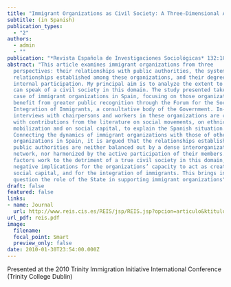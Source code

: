 ```yaml
---
title: "Immigrant Organizations as Civil Society: A Three-Dimensional Analysis"
subtitle: (in Spanish)
publication_types:
  - "2"
authors:
  - admin
  - ""
publication: "*Revista Española de Investigaciones Sociológicas* 132:105-130"
abstract: "This article examines immigrant organizations from three
  perspectives: their relationships with public authorities, the system of
  relationships established among these organizations, and their degree of
  internal participation. My principal aim is to analyze the extent to which one
  can speak of a civil society in this domain. The study presented takes the
  case of immigrant organizations in Spain, focusing on those organizations that
  benefit from greater public recognition through the Forum for the Social
  Integration of Immigrants, a consultative body of the Government. In-depth
  interviews with chairpersons and workers in these organizations are combined
  with contributions from the literature on social movements, on ethnic
  mobilization and on social capital, to explain the Spanish situation.
  Connecting the dynamics of immigrant organizations with those of other social
  organizations in Spain, it is argued that the relationships established with
  public authorities are neither balanced out by a dense interorganizational
  network, nor harmonized by the active participation of their members. These
  factors work to the detriment of a true civil society in this domain, having
  negative implications for the organizations’ capacity to act as creators of
  social capital, and for the integration of immigrants. This brings into
  question the role of the State in supporting immigrant organizations"
draft: false
featured: false
links:
- name: Journal
  url: http://www.reis.cis.es/REIS/jsp/REIS.jsp?opcion=articulo&ktitulo=2235&autor=GUILLERMO+TORAL&lang=en
url_pdf: reis.pdf
image:
  filename: 
  focal_point: Smart
  preview_only: false
date: 2010-01-30T23:54:00.000Z
---
```

Presented at the 2010 Trinity Immigration Initiative International Conference (Trinity College Dublin)
